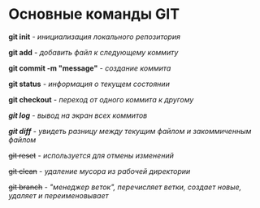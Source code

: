 # Основные команды  GIT

**git init** - *инициализация локального репозитория*

**git add** - *добавить файл к следующему коммиту*

**git commit -m "message"** - *создание коммита*

**git status** - *информация о текущем состоянии*

**git checkout** - *переход от одного коммита к другому*

***git log*** - *вывод на экран всех коммитов*

***git diff*** - *увидеть разницу между текущим файлом и закоммиченным файлом*

~~git reset~~ - *используется для отмены изменений*

~~git clean~~ - *удаление мусора из рабочей директории*

~~git branch~~ - *"менеджер веток", перечисляет ветки, создает новые, удаляет и переименовывает* 
